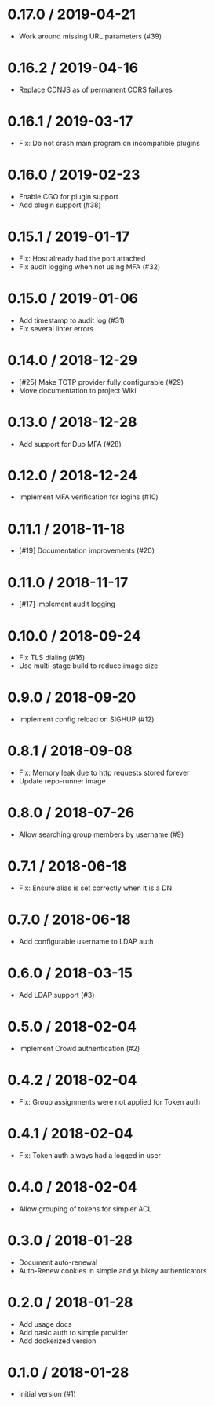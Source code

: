 # 0.17.0 / 2019-04-21

  * Work around missing URL parameters (#39)

# 0.16.2 / 2019-04-16

  * Replace CDNJS as of permanent CORS failures

# 0.16.1 / 2019-03-17

  * Fix: Do not crash main program on incompatible plugins

# 0.16.0 / 2019-02-23

  * Enable CGO for plugin support
  * Add plugin support (#38)

# 0.15.1 / 2019-01-17

  * Fix: Host already had the port attached
  * Fix audit logging when not using MFA (#32)

# 0.15.0 / 2019-01-06

  * Add timestamp to audit log (#31)
  * Fix several linter errors

# 0.14.0 / 2018-12-29

  * [#25] Make TOTP provider fully configurable (#29)
  * Move documentation to project Wiki

# 0.13.0 / 2018-12-28

  * Add support for Duo MFA (#28)

# 0.12.0 / 2018-12-24

  * Implement MFA verification for logins (#10)

# 0.11.1 / 2018-11-18

  * [#19] Documentation improvements (#20)

# 0.11.0 / 2018-11-17

  * [#17] Implement audit logging

# 0.10.0 / 2018-09-24

  * Fix TLS dialing (#16)
  * Use multi-stage build to reduce image size

# 0.9.0 / 2018-09-20

  * Implement config reload on SIGHUP (#12)

# 0.8.1 / 2018-09-08

  * Fix: Memory leak due to http requests stored forever
  * Update repo-runner image

# 0.8.0 / 2018-07-26

  * Allow searching group members by username (#9)

# 0.7.1 / 2018-06-18

  * Fix: Ensure alias is set correctly when it is a DN

# 0.7.0 / 2018-06-18

  * Add configurable username to LDAP auth

# 0.6.0 / 2018-03-15

  * Add LDAP support (#3)

# 0.5.0 / 2018-02-04

  * Implement Crowd authentication (#2)

# 0.4.2 / 2018-02-04

  * Fix: Group assignments were not applied for Token auth

# 0.4.1 / 2018-02-04

  * Fix: Token auth always had a logged in user

# 0.4.0 / 2018-02-04

  * Allow grouping of tokens for simpler ACL

# 0.3.0 / 2018-01-28

  * Document auto-renewal
  * Auto-Renew cookies in simple and yubikey authenticators

# 0.2.0 / 2018-01-28

  * Add usage docs
  * Add basic auth to simple provider
  * Add dockerized version

# 0.1.0 / 2018-01-28

  * Initial version (#1)
